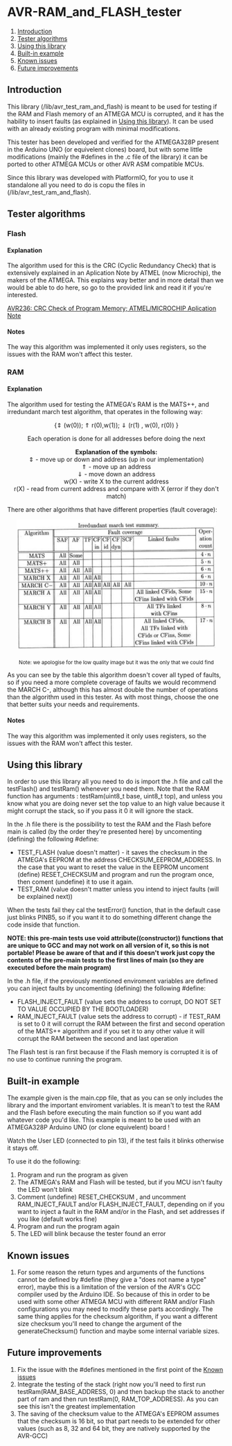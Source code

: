 # AVR-RAM_and_FLASH_tester

1. [Introduction](#Introduction)
2. [Tester algorithms](#Tester-algorithms)
3. [Using this library](#Using-this-library)
4. [Built-in example](#Built-in-example)
5. [Known issues](#Known-issues)
6. [Future improvements](#Future-improvements)


## Introduction

This library (/lib/avr_test_ram_and_flash) is meant to be used for testing if the RAM and Flash memory of an ATMEGA MCU is corrupted, and it has the hability to insert faults (as explained in [Using this library](#Using-this-library)).
It can be used with an already existing program with minimal modifications.

This tester has been developed and verified for the ATMEGA328P present in the Arduino UNO (or equivelent clones) board, but with some little modifications (mainly the #defines in the .c file of the library) it can be ported to other ATMEGA MCUs or other AVR ASM compatible MCUs.

Since this library was developed with PlatformIO, for you to use it standalone all you need to do is copu the files in (/lib/avr_test_ram_and_flash).

## Tester algorithms

### Flash

#### Explanation

The algorithm used for this is the CRC (Cyclic Redundancy Check) that is extensively explained in an Aplication Note by ATMEL (now Microchip), the makers of the ATMEGA. This explains way better and in more detail than we would be able to do here, so go to the provided link and read it if you're interested.

[AVR236: CRC Check of Program Memory; ATMEL/MICROCHIP Aplication Note](http://ww1.microchip.com/downloads/en/AppNotes/doc1143.pdf)

#### Notes

The way this algorithm was implemented it only uses registers, so the issues with the RAM won't affect this tester.

### RAM

#### Explanation

The algorithm used for testing the ATMEGA's RAM is the MATS++, and irredundant march test algorithm, that operates in the following way: 
<p align="center">
{⇕ (w(0)); ⇑ r(0),w(1)); ⇓ (r(1) , w(0), r(0)) } <br>
 </p>
 <p align="center">
 Each operation is done for all addresses before doing the next <br>
 </p>
 <p align="center">
  <b>Explanation of the symbols:</b> <br>
 ⇕ - move up or down and address (up in our implementation) <br>
 ⇑ - move up an address <br>
 ⇓ - move down an address <br>
 w(X) - write X to the current address <br>
 r(X) - read from current address and compare with X (error if they don't match)

</p>


There are other algorithms that have different properties (fault coverage):

<p align="center">
  <img width="460" height="300" src="/img/ram_tests_table.jpeg">
</p>
<p align="center">
  <sub>
Note: we apologise for the low quality image but it was the only that we could find
  </sub>
</p>


As you can see by the table this algorithm doesn't cover all typed of faults, so if you need a more complete coverage of faults we would recommend the MARCH C-, although this has almost double the number of operations than the algorithm used in this tester. As with most things, choose the one that better suits your needs and requirements.

#### Notes

The way this algorithm was implemented it only uses registers, so the issues with the RAM won't affect this tester.


## Using this library 

In order to use this library all you need to do is import the .h file and call the testFlash() and testRam() whenever you need them. Note that the RAM function has arguments : testRam(uint8_t base, uint8_t top), and unless you know what you are doing never set the top value to an high value because it might corrupt the stack, so if you pass it 0 it will ignore the stack. 

In the .h file there is the possibility to test the RAM and the Flash before main is called (by the order they're presented here) by uncomenting (defining) the following #define:
* TEST_FLASH (value doesn't matter) - it saves the checksum in the ATMEGA's EEPROM at the address CHECKSUM_EEPROM_ADDRESS. In the case that you want to reset the value in the EEPROM uncoment (define) RESET_CHECKSUM and program and run the program once, then coment (undefine) it to use it again.
* TEST_RAM (value doesn't matter unless you intend to inject faults (will be explained next))

When the tests fail they cal the testError() function, that in the default case just blinks PINB5, so if you want it to do something different change the code inside that function.

<b>NOTE: this pre-main tests use void __attribute__((constructor)) functions that are unique to GCC and may not work on all version of it, so this is not portable! Please be aware of that and if this doesn't work just copy the contents of the pre-main tests to the first lines of main (so they are executed before the main program)</b>

In the .h file, if the previously mentioned enviroment variables are defined you can inject faults by uncomenting (defining) the following #define:
* FLASH_INJECT_FAULT (value sets the address to corrupt, DO NOT SET TO VALUE OCCUPIED BY THE BOOTLOADER) 
* RAM_INJECT_FAULT (value sets the address to corrupt) - if TEST_RAM is set to 0 it will corrupt the RAM between the first and second operation of the MATS++ algorithm and if you set it to any other value it will corrupt the RAM between the second and last operation

The Flash test is ran first because if the Flash memory is corrupted it is of no use to continue running the program.

## Built-in example

The example given is the main.cpp file, that as you can se only includes the library and the important enviroment variables.
It is mean't to test the RAM and the Flash before executing the main function so if you want add whatever code you'd like.
This example is meant to be used with an ATMEGA328P Arduino UNO (or clone equivelent) board !

Watch the User LED (connected to pin 13), if the test fails it blinks otherwise it stays off.

To use it do the following:

1. Program and run the program as given
2. The ATMEGA's RAM and Flash will be tested, but if you MCU isn't faulty the LED won't blink
3. Comment (undefine) RESET_CHECKSUM , and uncomment RAM_INJECT_FAULT and/or FLASH_INJECT_FAULT, depending on if you want to inject a fault in the RAM and/or in the Flash, and set addresses if you like (default works fine)
4. Program and run the program again
5. The LED will blink because the tester found an error

## Known issues

1. For some reason the return types and arguments of the functions cannot be defined by #define (they give a "does not name a type" error), maybe this is a limitation of the version of the AVR's GCC compiler used by the Arduino IDE. So because of this in order to be used with some other ATMEGA MCU with different RAM and/or Flash configurations you may need to modify these parts accordingly. The same thing applies for the checksum algorithm, if you want a different size checksum you'll need to change the argument of the generateChecksum() function and maybe some internal variable sizes.

## Future improvements

1. Fix the issue with the #defines mentioned in the first point of the [Known issues](#Known-issues)
2. Integrate the testing of the stack (right now you'll need to first run testRam(RAM_BASE_ADDRESS, 0) and then backup the stack to another part of ram and then run testRam(0, RAM_TOP_ADDRESS). As you can see this isn't the greatest implementation
3. The saving of the checksum value to the ATMEGA's EEPROM assumes that the checksum is 16 bit, so that part needs to be extended for other values (such as 8, 32 and 64 bit, they are natively supported by the AVR-GCC)
